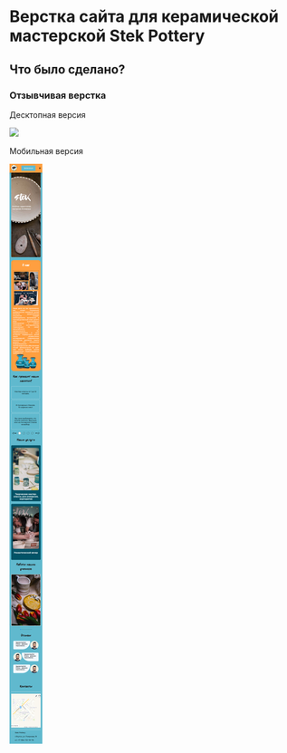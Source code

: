 # Верстка сайта для керамической мастерской Stek Pottery

<h2>Что было сделано?</h2>
<h3>Отзывчивая верстка</h3>
<p>Десктопная версия</p>
<img src="destop.png"> 
<p>Мобильная версия</p>
<img src="mobile.png">
